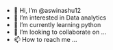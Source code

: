 - 👋 Hi, I’m @aswinashu12
- 👀 I’m interested in Data analytics
- 🌱 I’m currently learning python
- 💞️ I’m looking to collaborate on ...
- 📫 How to reach me ...

<!---
aswinashu12/aswinashu12 is a ✨ special ✨ repository because its `README.md` (this file) appears on your GitHub profile.
You can click the Preview link to take a look at your changes.
--->

